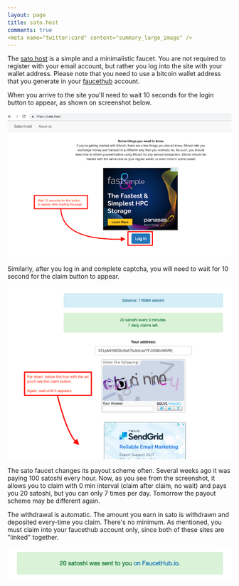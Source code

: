 ```yaml
---
layout: page
title: sato.host
comments: true
<meta name="twitter:card" content="summary_large_image" />
---
```


The <a href="http://bit.ly/sato-host" target="_blank">sato.host</a> is a simple and a minimalistic faucet. You are not required to register with your email account, but rather you log into the site with your wallet address. Please note that you need to use a bitcoin wallet address that you generate in your <a href="http://bit.ly/www-faucethub" target="_blank">faucethub</a> account.
<p>
When you arrive to the site you'll need to wait 10 seconds for the login button to appear, as shown on screenshot below.
<p> </p>
<p><img src="/assets/images/sato-01.png" border="0"></p>
<p> </p>
Similarly, after you log in and complete captcha, you will need to wait for 10 second for the claim button to appear.
<p> </p>
<p><img src="/assets/images/sato-02.png" border="0"></p>
<p> </p>
The sato faucet changes its payout scheme often. Several weeks ago it was paying 100 satoshi every hour. Now, as you see from the screenshot, it allows you to claim with 0 min interval (claim after claim, no wait) and pays you 20 satoshi, but you can only 7 times per day. Tomorrow the payout scheme may be different again.
<p> </p>
The withdrawal is automatic. The amount you earn in sato is withdrawn and deposited every-time you claim. There's no minimum. As mentioned, you must claim into your faucethub account only, since both of these sites are "linked" together.
<p> </p>
<p><img src="/assets/images/sato-03.png" border="0"></p>
